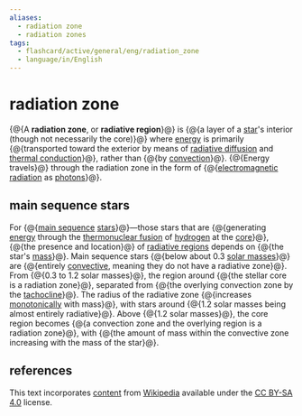 ```yaml
---
aliases:
  - radiation zone
  - radiation zones
tags:
  - flashcard/active/general/eng/radiation_zone
  - language/in/English
---
```


# radiation zone

{@{A __radiation zone__, or __radiative region__}@} is {@{a layer of a [star](star.md)'s interior \(though not necessarily the core\)}@} where [energy](energy.md) is primarily {@{transported toward the exterior by means of [radiative diffusion](radiation.md) and [thermal conduction](thermal%20conduction.md)}@}, rather than {@{by [convection](convection%20(heat%20transfer).md)}@}. {@{Energy travels}@} through the radiation zone in the form of {@{[electromagnetic radiation](electromagnetic%20radiation.md) as [photons](photon.md)}@}. <!--SR:!2025-12-17,365,290!2029-06-03,1401,350!2025-11-12,16,325!2025-11-12,16,325!2025-11-12,16,325!2025-11-12,16,325-->

## main sequence stars

For {@{[main sequence](main%20sequence.md) [stars](star.md)}@}—those stars that are {@{generating [energy](energy.md) through the [thermonuclear fusion](nuclear%20fusion.md) of [hydrogen](hydrogen.md) at the [core](solar%20core.md)}@}, {@{the presence and location}@} of [radiative regions](radiation%20zone.md) depends on {@{the star's [mass](mass.md)}@}. Main sequence stars {@{below about 0.3 [solar masses](solar%20mass.md)}@} are {@{entirely [convective](convection%20zone.md), meaning they do not have a radiative zone}@}. From {@{0.3 to 1.2 solar masses}@}, the region around {@{the stellar core is a radiation zone}@}, separated from {@{the overlying convection zone by the [tachocline](tachocline.md)}@}. The radius of the radiative zone {@{increases [monotonically](monotonic%20function.md) with mass}@}, with stars around {@{1.2 solar masses being almost entirely radiative}@}. Above {@{1.2 solar masses}@}, the core region becomes {@{a convection zone and the overlying region is a radiation zone}@}, with {@{the amount of mass within the convective zone increasing with the mass of the star}@}. <!--SR:!2027-08-23,855,339!2028-03-03,1001,339!2026-08-20,559,319!2026-01-29,100,259!2026-04-01,415,299!2026-03-31,413,299!2027-06-21,736,319!2025-11-04,13,304!2025-12-11,40,304!2025-11-13,17,325!2025-11-13,17,325!2025-11-13,17,325!2025-11-12,16,325!2025-11-13,17,325-->

## references

This text incorporates [content](https://en.wikipedia.org/wiki/radiation_zone) from [Wikipedia](Wikipedia.md) available under the [CC BY-SA 4.0](https://creativecommons.org/licenses/by-sa/4.0/) license.
